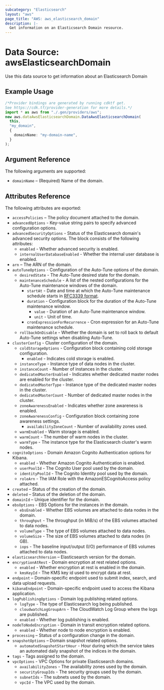 ```yaml
---
subcategory: "Elasticsearch"
layout: "aws"
page_title: "AWS: aws_elasticsearch_domain"
description: |-
  Get information on an Elasticsearch Domain resource.
---
```


# Data Source: awsElasticsearchDomain

Use this data source to get information about an Elasticsearch Domain

## Example Usage

```typescript
/*Provider bindings are generated by running cdktf get.
See https://cdk.tf/provider-generation for more details.*/
import * as aws from "./.gen/providers/aws";
new aws.dataAwsElasticsearchDomain.DataAwsElasticsearchDomain(
  this,
  "my_domain",
  {
    domainName: "my-domain-name",
  }
);

```

## Argument Reference

The following arguments are supported:

* `domainName` – (Required) Name of the domain.

## Attributes Reference

The following attributes are exported:

* `accessPolicies` – The policy document attached to the domain.
* `advancedOptions` - Key-value string pairs to specify advanced configuration options.
* `advancedSecurityOptions` - Status of the Elasticsearch domain's advanced security options. The block consists of the following attributes:
  * `enabled` - Whether advanced security is enabled.
  * `internalUserDatabaseEnabled` - Whether the internal user database is enabled.
* `arn` – The ARN of the domain.
* `autoTuneOptions` - Configuration of the Auto-Tune options of the domain.
  * `desiredState` - The Auto-Tune desired state for the domain.
  * `maintenanceSchedule` - A list of the nested configurations for the Auto-Tune maintenance windows of the domain.
    * `startAt` - Date and time at which the Auto-Tune maintenance schedule starts in [RFC3339 format](https://tools.ietf.org/html/rfc3339#section-5.8).
    * `duration` - Configuration block for the duration of the Auto-Tune maintenance window.
      * `value` - Duration of an Auto-Tune maintenance window.
      * `unit` - Unit of time.
    * `cronExpressionForRecurrence` - Cron expression for an Auto-Tune maintenance schedule.
  * `rollbackOnDisable` - Whether the domain is set to roll back to default Auto-Tune settings when disabling Auto-Tune.
* `clusterConfig` - Cluster configuration of the domain.
  * `coldStorageOptions` - Configuration block containing cold storage configuration.
    * `enabled` - Indicates  cold storage is enabled.
  * `instanceType` - Instance type of data nodes in the cluster.
  * `instanceCount` - Number of instances in the cluster.
  * `dedicatedMasterEnabled` - Indicates whether dedicated master nodes are enabled for the cluster.
  * `dedicatedMasterType` - Instance type of the dedicated master nodes in the cluster.
  * `dedicatedMasterCount` - Number of dedicated master nodes in the cluster.
  * `zoneAwarenessEnabled` - Indicates whether zone awareness is enabled.
  * `zoneAwarenessConfig` - Configuration block containing zone awareness settings.
    * `availabilityZoneCount` - Number of availability zones used.
  * `warmEnabled` - Warm storage is enabled.
  * `warmCount` - The number of warm nodes in the cluster.
  * `warmType` - The instance type for the Elasticsearch cluster's warm nodes.
* `cognitoOptions` - Domain Amazon Cognito Authentication options for Kibana.
  * `enabled` - Whether Amazon Cognito Authentication is enabled.
  * `userPoolId` - The Cognito User pool used by the domain.
  * `identityPoolId` - The Cognito Identity pool used by the domain.
  * `roleArn` - The IAM Role with the AmazonESCognitoAccess policy attached.
* `created` – Status of the creation of the domain.
* `deleted` – Status of the deletion of the domain.
* `domainId` – Unique identifier for the domain.
* `ebsOptions` - EBS Options for the instances in the domain.
  * `ebsEnabled` - Whether EBS volumes are attached to data nodes in the domain.
  * `throughput` - The throughput (in MiB/s) of the EBS volumes attached to data nodes.
  * `volumeType` - The type of EBS volumes attached to data nodes.
  * `volumeSize` - The size of EBS volumes attached to data nodes (in GB).
  * `iops` - The baseline input/output (I/O) performance of EBS volumes attached to data nodes.
* `elasticsearchVersion` – Elasticsearch version for the domain.
* `encryptionAtRest` - Domain encryption at rest related options.
  * `enabled` - Whether encryption at rest is enabled in the domain.
  * `kmsKeyId` - The KMS key id used to encrypt data at rest.
* `endpoint` – Domain-specific endpoint used to submit index, search, and data upload requests.
* `kibanaEndpoint` - Domain-specific endpoint used to access the Kibana application.
* `logPublishingOptions` - Domain log publishing related options.
  * `logType` - The type of Elasticsearch log being published.
  * `cloudwatchLogGroupArn` - The CloudWatch Log Group where the logs are published.
  * `enabled` - Whether log publishing is enabled.
* `nodeToNodeEncryption` - Domain in transit encryption related options.
  * `enabled` - Whether node to node encryption is enabled.
* `processing` – Status of a configuration change in the domain.
* `snapshotOptions` – Domain snapshot related options.
  * `automatedSnapshotStartHour` - Hour during which the service takes an automated daily snapshot of the indices in the domain.
* `tags` - Tags assigned to the domain.
* `vpcOptions` - VPC Options for private Elasticsearch domains.
  * `availabilityZones` - The availability zones used by the domain.
  * `securityGroupIds` - The security groups used by the domain.
  * `subnetIds` - The subnets used by the domain.
  * `vpcId` - The VPC used by the domain.
